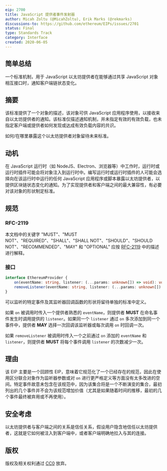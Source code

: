 ```yaml
---
eip: 2700
title: JavaScript 提供者事件发射器
author: Micah Zoltu (@MicahZoltu), Erik Marks (@rekmarks)
discussions-to: https://github.com/ethereum/EIPs/issues/2701
status: Final
type: Standards Track
category: Interface
created: 2020-06-05
---
```


## 简单总结
一个标准机制，用于 JavaScript 以太坊提供者在能够通过共享 JavaScript 对象相互接口时，通知客户端链状态变化。

## 摘要
该标准提供了一个对象的描述，该对象可供 JavaScript 应用程序使用，以接收来自以太坊提供者的通知。该标准仅描述通知机制，并未指定有效的有效负载，也未指定客户端或提供者如何发现或达成有效负载内容的共识。

如何/在哪里暴露这个以太坊提供者对象留待未来标准。

## 动机
在 JavaScript 运行时（如 NodeJS、Electron、浏览器等）中工作时，运行时或运行时插件可能会将对象注入到运行时中。编写运行时或运行时插件的人可能会选择向在该运行时中运行的任何 JavaScript 应用程序或脚本暴露以太坊提供者，以提供区块链状态变化的通知。为了实现提供者和客户端之间的最大兼容性，有必要对该对象的形状制定标准。

## 规范
### RFC-2119
本文档中的关键字 "MUST"、"MUST NOT"、"REQUIRED"、"SHALL"、"SHALL NOT"、"SHOULD"、"SHOULD NOT"、"RECOMMENDED"、"MAY" 和 "OPTIONAL" 应按 [RFC-2119](https://www.ietf.org/rfc/rfc2119.txt) 中的描述进行解释。

### 接口
```ts
interface EthereumProvider {
	on(eventName: string, listener: (...params: unknown[]) => void): void
	removeListener(eventName: string, listener: (...params: unknown[]) => void): void
}
```
可以监听的特定事件及其监听器回调函数的形状将留待单独的标准中定义。

如果 `on` 被调用时传入一个提供者熟悉的 `eventName`，则提供者 **MUST** 在命名事件发生时调用提供的 `listener`。如果同一个 `listener` 通过 `on` 多次添加到同一个事件中，提供者 **MAY** 选择一次回调该监听器或每次调用 `on` 时回调一次。

如果 `removeListener` 被调用时传入一个之前通过 `on` 添加的 `eventName` 和 `listener`，则提供者 **MUST** 将每个事件调用 `listener` 的次数减少一次。

## 理由
该 EIP 主要是一个回顾性 EIP，意味着它规范化了一个已经存在的规范，因此在使用区分联合对象作为监听器参数或对 `on` 进行更严格定义等方面没有太多改进的空间。特定事件故意未包含在该规范中，因为该集合将是一个不断演变的集合，最初列出的几个事件并不会为该规范增加价值（尤其是如果随着时间的推移，最初的几个事件最终被弃用或不再使用）。

## 安全考虑
以太坊提供者与客户端之间的关系是信任关系，假设用户隐含地信任以太坊提供者，这就是它如何被注入到客户端中，或者客户端明确地拉入与其的连接。

## 版权
版权及相关权利通过 [CC0](../LICENSE.md) 放弃。